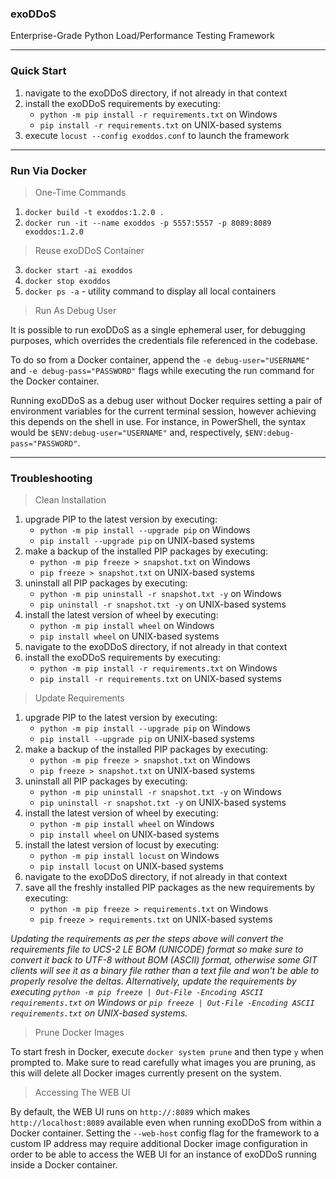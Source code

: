 ### exoDDoS
Enterprise-Grade Python Load/Performance Testing Framework

***

### Quick Start

1. navigate to the exoDDoS directory, if not already in that context
2. install the exoDDoS requirements by executing:
    - `python -m pip install -r requirements.txt` on Windows
    - `pip install -r requirements.txt` on UNIX-based systems
3. execute `locust --config exoddos.conf` to launch the framework

***

### Run Via Docker

> One-Time Commands

1. `docker build -t exoddos:1.2.0 .`
2. `docker run -it --name exoddos -p 5557:5557 -p 8089:8089 exoddos:1.2.0`

> Reuse exoDDoS Container

3. `docker start -ai exoddos`
4. `docker stop exoddos`
5. `docker ps -a` - utility command to display all local containers

> Run As Debug User

It is possible to run exoDDoS as a single ephemeral user, for debugging purposes, which overrides the credentials file referenced in the codebase.

To do so from a Docker container, append the `-e debug-user="USERNAME"` and `-e debug-pass="PASSWORD"` flags while executing the run command for the Docker container.

Running exoDDoS as a debug user without Docker requires setting a pair of environment variables for the current terminal session, however achieving this depends on the shell in use. For instance, in PowerShell, the syntax would be `$ENV:debug-user="USERNAME"` and, respectively, `$ENV:debug-pass="PASSWORD"`.

***

### Troubleshooting

> Clean Installation

1. upgrade PIP to the latest version by executing:
    - `python -m pip install --upgrade pip` on Windows
    - `pip install --upgrade pip` on UNIX-based systems
2. make a backup of the installed PIP packages by executing:
    - `python -m pip freeze > snapshot.txt` on Windows
    - `pip freeze > snapshot.txt` on UNIX-based systems
3. uninstall all PIP packages by executing:
    - `python -m pip uninstall -r snapshot.txt -y` on Windows
    - `pip uninstall -r snapshot.txt -y` on UNIX-based systems
4. install the latest version of wheel by executing:
    - `python -m pip install wheel` on Windows
    - `pip install wheel` on UNIX-based systems
5. navigate to the exoDDoS directory, if not already in that context
6. install the exoDDoS requirements by executing:
    - `python -m pip install -r requirements.txt` on Windows
    - `pip install -r requirements.txt` on UNIX-based systems

> Update Requirements

1. upgrade PIP to the latest version by executing:
    - `python -m pip install --upgrade pip` on Windows
    - `pip install --upgrade pip` on UNIX-based systems
2. make a backup of the installed PIP packages by executing:
    - `python -m pip freeze > snapshot.txt` on Windows
    - `pip freeze > snapshot.txt` on UNIX-based systems
3. uninstall all PIP packages by executing:
    - `python -m pip uninstall -r snapshot.txt -y` on Windows
    - `pip uninstall -r snapshot.txt -y` on UNIX-based systems
4. install the latest version of wheel by executing:
    - `python -m pip install wheel` on Windows
    - `pip install wheel` on UNIX-based systems
5. install the latest version of locust by executing:
    - `python -m pip install locust` on Windows
    - `pip install locust` on UNIX-based systems
6. navigate to the exoDDoS directory, if not already in that context
7. save all the freshly installed PIP packages as the new requirements by executing:
    - `python -m pip freeze > requirements.txt` on Windows
    - `pip freeze > requirements.txt` on UNIX-based systems

*Updating the requirements as per the steps above will convert the requirements file to UCS-2 LE BOM (UNICODE) format so make sure to convert it back to UTF-8 without BOM (ASCII) format, otherwise some GIT clients will see it as a binary file rather than a text file and won't be able to properly resolve the deltas. Alternatively, update the requirements by executing `python -m pip freeze | Out-File -Encoding ASCII requirements.txt` on Windows or `pip freeze | Out-File -Encoding ASCII requirements.txt` on UNIX-based systems.*

> Prune Docker Images

To start fresh in Docker, execute `docker system prune` and then type `y` when prompted to. Make sure to read carefully what images you are pruning, as this will delete all Docker images currently present on the system.

> Accessing The WEB UI

By default, the WEB UI runs on `http://:8089` which makes `http://localhost:8089` available even when running exoDDoS from within a Docker container. Setting the `--web-host` config flag for the framework to a custom IP address may require additional Docker image configuration in order to be able to access the WEB UI for an instance of exoDDoS running inside a Docker container.
